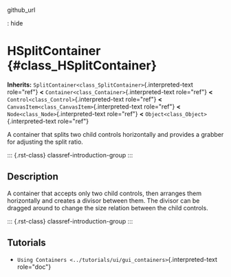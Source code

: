 github_url

:   hide

# HSplitContainer {#class_HSplitContainer}

**Inherits:** `SplitContainer<class_SplitContainer>`{.interpreted-text
role="ref"} **\<** `Container<class_Container>`{.interpreted-text
role="ref"} **\<** `Control<class_Control>`{.interpreted-text
role="ref"} **\<** `CanvasItem<class_CanvasItem>`{.interpreted-text
role="ref"} **\<** `Node<class_Node>`{.interpreted-text role="ref"}
**\<** `Object<class_Object>`{.interpreted-text role="ref"}

A container that splits two child controls horizontally and provides a
grabber for adjusting the split ratio.

::: {.rst-class}
classref-introduction-group
:::

## Description

A container that accepts only two child controls, then arranges them
horizontally and creates a divisor between them. The divisor can be
dragged around to change the size relation between the child controls.

::: {.rst-class}
classref-introduction-group
:::

## Tutorials

- `Using Containers <../tutorials/ui/gui_containers>`{.interpreted-text
  role="doc"}
